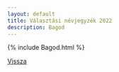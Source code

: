 ```yaml
---
layout: default
title: Választási névjegyzék 2022
description: Bagod
---
```


{% include Bagod.html %}

[Vissza](./)